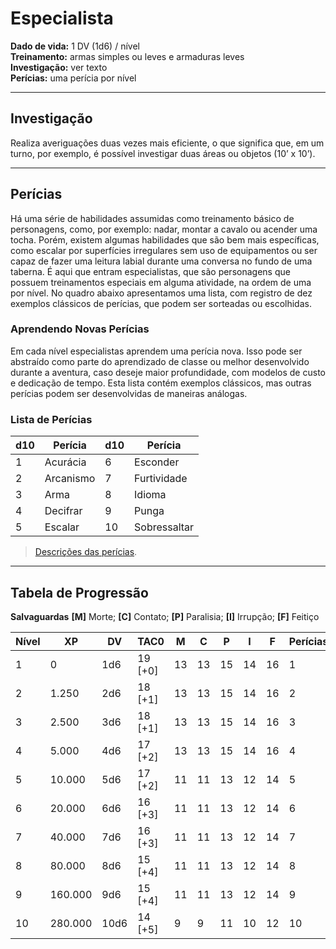 # Especialista

**Dado de vida:** 1 DV (1d6) / nível  
**Treinamento:** armas simples ou leves e armaduras leves  
**Investigação:** ver texto  
**Perícias:** uma perícia por nível  

---

## Investigação  
Realiza averiguações duas vezes mais eficiente, o que significa que, em um turno, por exemplo, é possível investigar duas áreas ou objetos (10’ x 10’).

---

## Perícias
Há uma série de habilidades assumidas como treinamento básico de personagens, como, por exemplo: nadar, montar a cavalo ou acender uma tocha. Porém, existem algumas habilidades que são bem mais específicas, como escalar por superfícies irregulares sem uso de equipamentos ou ser capaz de fazer uma leitura labial durante uma conversa no fundo de uma taberna. É aqui que entram especialistas, que são personagens que possuem treinamentos especiais em alguma atividade, na ordem de uma por nível. No quadro abaixo apresentamos uma lista, com registro de dez exemplos clássicos de perícias, que podem ser sorteadas ou escolhidas.

### Aprendendo Novas Perícias
Em cada nível especialistas aprendem uma perícia nova. Isso pode ser abstraído como parte do aprendizado de classe ou melhor desenvolvido durante a aventura, caso deseje maior profundidade, com modelos de custo e dedicação de tempo. Esta lista contém exemplos clássicos, mas outras perícias podem ser desenvolvidas de maneiras análogas.

### Lista de Perícias

| d10 | Perícia   | d10 | Perícia      |
| --- | --------- | --- | ------------ |
| 1   | Acurácia  | 6   | Esconder     |
| 2   | Arcanismo | 7   | Furtividade  |
| 3   | Arma      | 8   | Idioma       |
| 4   | Decifrar  | 9   | Punga        |
| 5   | Escalar   | 10  | Sobressaltar |

> [Descrições das perícias](../descricoes-das-pericias.md).

---

## Tabela de Progressão

**Salvaguardas**
**[M]** Morte; **[C]** Contato; **[P]** Paralisia; **[I]** Irrupção; **[F]** Feitiço

| Nível | XP      | DV   | TAC0    | M   | C   | P   | I   | F   | Perícias |
| ----- | ------- | ---- | ------- | --- | --- | --- | --- | --- | -------- |
| 1     | 0       | 1d6  | 19 [+0] | 13  | 13  | 15  | 14  | 16  | 1        |
| 2     | 1.250   | 2d6  | 18 [+1] | 13  | 13  | 15  | 14  | 16  | 2        |
| 3     | 2.500   | 3d6  | 18 [+1] | 13  | 13  | 15  | 14  | 16  | 3        |
| 4     | 5.000   | 4d6  | 17 [+2] | 13  | 13  | 15  | 14  | 16  | 4        |
| 5     | 10.000  | 5d6  | 17 [+2] | 11  | 11  | 13  | 12  | 14  | 5        |
| 6     | 20.000  | 6d6  | 16 [+3] | 11  | 11  | 13  | 12  | 14  | 6        |
| 7     | 40.000  | 7d6  | 16 [+3] | 11  | 11  | 13  | 12  | 14  | 7        |
| 8     | 80.000  | 8d6  | 15 [+4] | 11  | 11  | 13  | 12  | 14  | 8        |
| 9     | 160.000 | 9d6  | 15 [+4] | 11  | 11  | 13  | 12  | 14  | 9        |
| 10    | 280.000 | 10d6 | 14 [+5] | 9   | 9   | 11  | 10  | 12  | 10       |